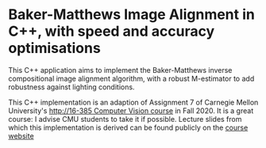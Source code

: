 # Baker-Matthews Image Alignment in C++, with speed and accuracy optimisations

This C++ application aims to implement the Baker-Matthews inverse compositional image alignment algorithm, with a robust M-estimator to add robustness against lighting conditions.

This C++ implementation is an adaption of Assignment 7 of Carnegie Mellon University's [http://16-385 Computer Vision course](16385.courses.cs.cmu.edu/fall2020) in Fall 2020. It is a great course: I advise CMU students to take it if possible. Lecture slides from which this implementation is derived can be  found publicly on the [course website](http://16385.courses.cs.cmu.edu/fall2020/lecture/track)
